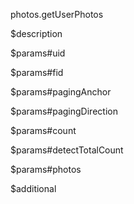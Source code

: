 photos.getUserPhotos

$description


$params#uid


$params#fid


$params#pagingAnchor


$params#pagingDirection


$params#count


$params#detectTotalCount


$params#photos


$additional

